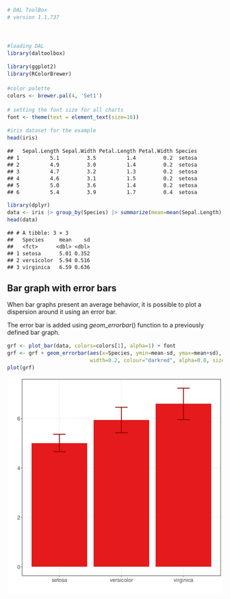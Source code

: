 
``` r
# DAL ToolBox
# version 1.1.737



#loading DAL
library(daltoolbox) 
```


``` r
library(ggplot2)
library(RColorBrewer)

#color palette
colors <- brewer.pal(4, 'Set1')

# setting the font size for all charts
font <- theme(text = element_text(size=16))
```


``` r
#iris dataset for the example
head(iris)
```

```
##   Sepal.Length Sepal.Width Petal.Length Petal.Width Species
## 1          5.1         3.5          1.4         0.2  setosa
## 2          4.9         3.0          1.4         0.2  setosa
## 3          4.7         3.2          1.3         0.2  setosa
## 4          4.6         3.1          1.5         0.2  setosa
## 5          5.0         3.6          1.4         0.2  setosa
## 6          5.4         3.9          1.7         0.4  setosa
```


``` r
library(dplyr)
data <- iris |> group_by(Species) |> summarize(mean=mean(Sepal.Length), sd=sd(Sepal.Length))
head(data)
```

```
## # A tibble: 3 × 3
##   Species     mean    sd
##   <fct>      <dbl> <dbl>
## 1 setosa      5.01 0.352
## 2 versicolor  5.94 0.516
## 3 virginica   6.59 0.636
```

## Bar graph with error bars
When bar graphs present an average behavior, it is possible to plot a dispersion around it using an error bar.

The error bar is added using $geom\_errorbar()$ function to a previously defined bar graph. 


``` r
grf <- plot_bar(data, colors=colors[1], alpha=1) + font
grf <- grf + geom_errorbar(aes(x=Species, ymin=mean-sd, ymax=mean+sd), 
                           width=0.2, colour="darkred", alpha=0.8, size=1.1) 
plot(grf)
```

![plot of chunk unnamed-chunk-5](fig/grf_bar_error/unnamed-chunk-5-1.png)

